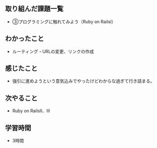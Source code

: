## 取り組んだ課題一覧
- ③プログラミングに触れてみよう（Ruby on RailsⅠ）
## わかったこと
- ルーティング・URLの変更、リンクの作成
## 感じたこと
- 強引に進めようという意気込みでやったけどわからな過ぎて行き詰まる。
## 次やること
- Ruby on RailsⅡ、Ⅲ
## 学習時間
- 3時間
